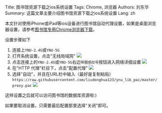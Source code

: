 Title: 图书馆资源下载之ios系统设置
Tags: Chrome, 浏览器
Authors: 刘东华
Summary: 这篇文章主要介绍图书馆资源下载之ios系统设置
Lang: zh

本文针对使用iPhone或iPad等ios设备进行图书馆自动代理设置，如果是桌面浏览器设置，请参考[图书馆专用Chrome浏览器下载](/tu-shu-guan-zhuan-yong-chromeliu-lan-qi-xia-zai.html)。

设置步骤如下

1. 连接上`YNU-2.4G`或`YNU-5G`
2. 打开系统设置，点击"无线局域网"
	![](/images/iphone-pac-0.png)
3. 点击连接上的`YNU-2.4G`或`YNU-5G`右边`带圈感叹号`按钮进入网络详细设置
	![](/images/iphone-pac-1.png)
4. 在"HTTP 代理"栏目下，点击"配置代理"
	![](/images/iphone-pac-2.png)
5. 选择"自动"，并且在URL栏中输入（最好是复制粘贴）`https://raw.githubusercontent.com/liudonghua123/ynu_lib_pac/master/proxy.pac`
	![](/images/iphone-pac-3.png)

这样设置之后就可以访问图书馆的数据库资源啦:)

如果要取消设置，只需要最后配置那里选择"关闭"即可。